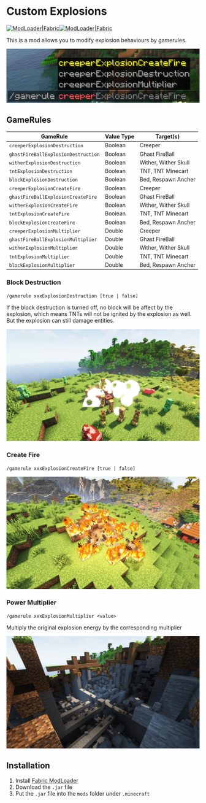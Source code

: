 # Custom Explosions

[![ModLoader|Fabric](https://img.shields.io/badge/ModLoader-Fabric-brightgreen)](https://fabricmc.net/)[![ModLoader|Fabric](https://img.shields.io/badge/Minecraft-1.19.2--1.19.4-blue)](https://fabricmc.net/)

This is a mod allows you to modify explosion behaviours by gamerules. 

![](assets/commands.jpg)

## GameRules

| GameRule                            | Value Type | Target(s)            |
| ----------------------------------- | ---------- | -------------------- |
| `creeperExplosionDestruction`       | Boolean    | Creeper              |
| `ghastFireBallExplosionDestruction` | Boolean    | Ghast FireBall       |
| `witherExplosionDestruction`        | Boolean    | Wither, Wither Skull |
| `tntExplosionDestruction`           | Boolean    | TNT, TNT Minecart    |
| `blockExplosionDestruction`         | Boolean    | Bed, Respawn Ancher  |
| `creeperExplosionCreateFire`        | Boolean    | Creeper              |
| `ghastFireBallExplosionCreateFire`  | Boolean    | Ghast FireBall       |
| `witherExplosionCreateFire`         | Boolean    | Wither, Wither Skull |
| `tntExplosionCreateFire`            | Boolean    | TNT, TNT Minecart    |
| `blockExplosionCreateFire`          | Boolean    | Bed, Respawn Ancher  |
| `creeperExplosionMultiplier`        | Double     | Creeper              |
| `ghastFireBallExplosionMultiplier`  | Double     | Ghast FireBall       |
| `witherExplosionMultiplier`         | Double     | Wither, Wither Skull |
| `tntExplosionMultiplier`            | Double     | TNT, TNT Minecart    |
| `blockExplosionMultiplier`          | Double     | Bed, Respawn Ancher  |

### Block Destruction

```mclang
/gamerule xxxExplosionDestruction [true | false]
```

If the block destruction is turned off, no block will be affect by the explosion, which means TNTs will not be ignited by the explosion as well. But the explosion can still damage entities.

![](assets/no-destruction.jpg)

### Create Fire

```mclang
/gamerule xxxExplosionCreateFire [true | false]
```

![](assets/create-fire.jpg)

### Power Multiplier

```mclang
/gamerule xxxExplosionMultiplier <value>
```
Multiply the original explosion energy by the corresponding multiplier

![](assets/power-multiplier.jpg)

## Installation

1. Install [Fabric ModLoader](https://fabricmc.net)
2. Download the `.jar` file
3. Put the `.jar` file into the `mods` folder under `.minecraft`
